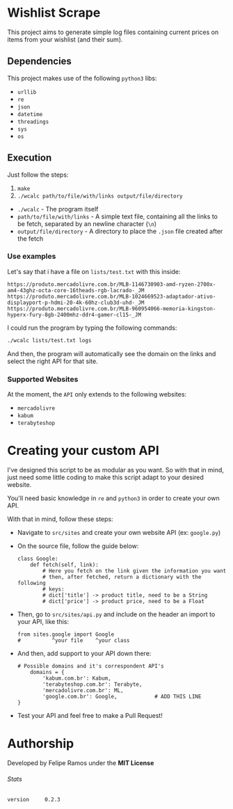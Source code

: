 # Wishlist Scrape
This project aims to generate simple log files containing current prices on items from your
wishlist (and their sum).

## Dependencies
This project makes use of the following `python3` libs:
+ `urllib`
+ `re`
+ `json`
+ `datetime`
+ `threadings`
+ `sys`
+ `os`

## Execution
Just follow the steps:
1. `make`
2. `./wcalc path/to/file/with/links output/file/directory`

+ `./wcalc` - The program itself
+ `path/to/file/with/links` - A simple text file, containing all the links to be
fetch, separated by an newline character (`\n`)
+ `output/file/directory` - A directory to place the `.json` file created after
the fetch

### Use examples
Let's say that i have a file on `lists/test.txt` with this inside:
```
https://produto.mercadolivre.com.br/MLB-1146730903-amd-ryzen-2700x-am4-43ghz-octa-core-16theads-rgb-lacrado-_JM
https://produto.mercadolivre.com.br/MLB-1024669523-adaptador-ativo-displayport-p-hdmi-20-4k-60hz-club3d-uhd-_JM
https://produto.mercadolivre.com.br/MLB-960954066-memoria-kingston-hyperx-fury-8gb-2400mhz-ddr4-gamer-cl15-_JM
```
I could run the program by typing the following commands:
```bash
./wcalc lists/test.txt logs
```
And then, the program will automatically see the domain on the links and select
the right API for that site.

### Supported Websites
At the moment, the `API` only extends to the following websites:
+ `mercadolivre`
+ `kabum`
+ `terabyteshop`

# Creating your custom API
I've designed this script to be as modular as you want. So with that in mind, 
just need some little coding to make this script adapt to your desired website.

You'll need basic knowledge in `re` and `python3` in order to create your own
API.

With that in mind, follow these steps:
+ Navigate to `src/sites` and create your own website API (ex: `google.py`)
+ On the source file, follow the guide below:

    ```python3
    class Google:
        def fetch(self, link):
            # Here you fetch on the link given the information you want
            # then, after fetched, return a dictionary with the following
            # keys:
            # dict['title'] -> product title, need to be a String
            # dict['price'] -> product price, need to be a Float
    ```

+ Then, go to `src/sites/api.py` and include on the header an import to your API,
like this:
    
    ```python3
    from sites.google import Google
    #          ^your file    ^your class
    ```

+ And then, add support to your API down there:
    
    ```python3
    # Possible domains and it's correspondent API's
        domains = {
            'kabum.com.br': Kabum,
            'terabyteshop.com.br': Terabyte,
            'mercadolivre.com.br': ML,
            'google.com.br': Google,            # ADD THIS LINE
    }
    ```

+ Test your API and feel free to make a Pull Request!

# Authorship
Developed by Felipe Ramos under the **MIT License**

###### Stats
```
version     0.2.3
```
